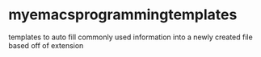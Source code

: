 # myemacsprogrammingtemplates
templates to auto fill commonly used information into a newly created file based off of extension
